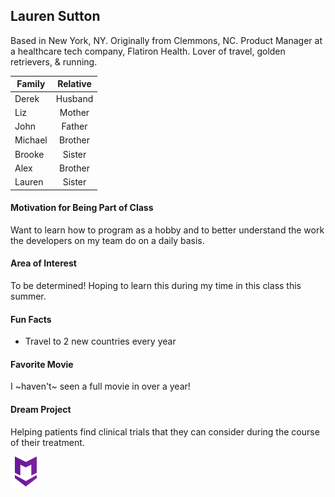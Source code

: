 ## Lauren Sutton 

Based in New York, NY. Originally from Clemmons, NC. Product Manager at a healthcare tech company, Flatiron Health. Lover of travel, golden retrievers, & running.

| Family        | Relative      |
| ------------- |:-------------:|
| Derek         | Husband       |
| Liz           | Mother        |
| John          | Father        |
| Michael       | Brother       |
| Brooke        | Sister        |
| Alex          | Brother       |
| Lauren        | Sister        |


#### Motivation for Being Part of Class ####
Want to learn how to program as a hobby and to better understand the work the developers on my team do on a daily basis.

#### Area of Interest ####
To be determined! Hoping to learn this during my time in this class this summer.

#### Fun Facts ####
+ Travel to 2 new countries every year

#### Favorite Movie ####
I ~haven't~ seen a full movie in over a year!

#### Dream Project ####
Helping patients find clinical trials that they can consider during the course of their treatment.


![alt text](https://github.com/adam-p/markdown-here/raw/master/src/common/images/icon48.png "Logo Title Text 1")

